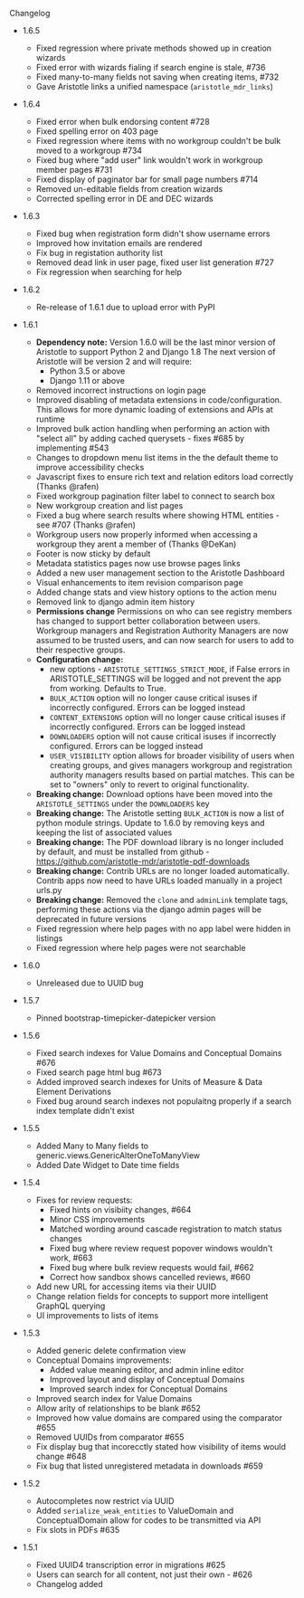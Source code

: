 Changelog

- 1.6.5
  - Fixed regression where private methods showed up in creation wizards
  - Fixed error with wizards fialing if search engine is stale, #736
  - Fixed many-to-many fields not saving when creating items, #732
  - Gave Aristotle links a unified namespace (`aristotle_mdr_links`)

- 1.6.4
  - Fixed error when bulk endorsing content #728
  - Fixed spelling error on 403 page
  - Fixed regression where items with no workgroup couldn't be bulk moved to a workgroup #734
  - Fixed bug where "add user" link wouldn't work in workgroup member pages #731
  - Fixed display of paginator bar for small page numbers #714
  - Removed un-editable fields from creation wizards
  - Corrected spelling error in DE and DEC wizards

- 1.6.3
  - Fixed bug when registration form didn't show username errors
  - Improved how invitation emails are rendered
  - Fix bug in registation authority list
  - Removed dead link in user page, fixed user list generation #727
  - Fix regression when searching for help

- 1.6.2
  - Re-release of 1.6.1 due to upload error with PyPI 

- 1.6.1
    - **Dependency note:** Version 1.6.0 will be the last minor version of Aristotle to support Python 2 and Django 1.8
      The next version of Aristotle will be version 2 and will require:
        - Python 3.5 or above
        - Django 1.11 or above
    - Removed incorrect instructions on login page
    - Improved disabling of metadata extensions in code/configuration.
        This allows for more dynamic loading of extensions and APIs at runtime
    - Improved bulk action handling when performing an action with "select all"
        by adding cached querysets - fixes #685 by implementing #543
    - Changes to dropdown menu list items in the the default theme to improve accessibility checks
    - Javascript fixes to ensure rich text and relation editors load correctly (Thanks @rafen)
    - Fixed workgroup pagination filter label to connect to search box
    - New workgroup creation and list pages
    - Fixed a bug where search results where showing HTML entities - see #707 (Thanks @rafen)
    - Workgroup users now properly informed when accessing a workgroup they arent a member of (Thanks @DeKan)
    - Footer is now sticky by default
    - Metadata statistics pages now use browse pages links
    - Added a new user management section to the Aristotle Dashboard
    - Visual enhancements to item revision comparison page
    - Added change stats and view history options to the action menu
    - Removed link to django admin item history
    - **Permissions change** Permissions on who can see registry members has changed to support better collaboration between users. Workgroup managers and Registration Authority Managers are now assumed to be trusted users, and can now search for users to add to their respective groups.
    - **Configuration change:**
        - new options - ``ARISTOTLE_SETTINGS_STRICT_MODE``, if False errors in ARISTOTLE_SETTINGS will be logged and not prevent the app from working. Defaults to True.
        - ``BULK_ACTION`` option will no longer cause critical isuses if incorrectly configured. Errors can be logged instead
        - ``CONTENT_EXTENSIONS`` option will no longer cause critical isuses if incorrectly configured. Errors can be logged instead
        - ``DOWNLOADERS`` option will not cause critical isuses if incorrectly configured. Errors can be logged instead
        - ``USER_VISIBILITY`` option allows for broader visibility of users when creating groups, and gives managers workgroup and registration authority managers results based on partial matches. This can be set to "owners" only to revert to original functionality.
    - **Breaking change:** Download options have been moved into the ``ARISTOTLE_SETTINGS``
        under the ``DOWNLOADERS`` key
    - **Breaking change:** The Aristotle setting ``BULK_ACTION`` is now a list of python module strings. Update to 1.6.0 by removing keys and keeping the list of associated values
    - **Breaking change:** The PDF download library is no longer included by default,
        and must be installed from github - https://github.com/aristotle-mdr/aristotle-pdf-downloads
    - **Breaking change:** Contrib URLs are no longer loaded automatically. Contrib apps now need 
        to have URLs loaded manually in a project urls.py
    - **Breaking change:** Removed the ``clone`` and ``adminLink`` template tags, performing these actions via the django admin pages
        will be deprecated in future versions
    - Fixed regression where help pages with no app label were hidden in listings
    - Fixed regression where help pages were not searchable

- 1.6.0
  - Unreleased due to UUID bug

- 1.5.7
    - Pinned bootstrap-timepicker-datepicker version

- 1.5.6
    - Fixed search indexes for Value Domains and Conceptual Domains #676
    - Fixed search page html bug #673
    - Added improved search indexes for Units of Measure & Data Element Derivations
    - Fixed bug around search indexes not populaitng properly if a search index template didn't exist

- 1.5.5
    - Added Many to Many fields to generic.views.GenericAlterOneToManyView
    - Added Date Widget to Date time fields

- 1.5.4
    - Fixes for review requests:
        - Fixed hints on visibiity changes, #664
        - Minor CSS improvements
        - Matched wording around cascade registration to match status changes
        - Fixed bug where review request popover windows wouldn't work, #663
        - Fixed bug where bulk review requests would fail, #662
        - Correct how sandbox shows cancelled reviews, #660
    - Add new URL for accessing items via their UUID
    - Change relation fields for concepts to support more intelligent GraphQL querying
    - UI improvements to lists of items

- 1.5.3
    - Added generic delete confirmation view
    - Conceptual Domains improvements:
        - Added value meaning editor, and admin inline editor
        - Improved layout and display of Conceptual Domains
        - Improved search index for Conceptual Domains
    - Improved search index for Value Domains
    - Allow arity of relationships to be blank #652
    - Improved how value domains are compared using the comparator #655
    - Removed UUIDs from comparator #655
    - Fix display bug that incorecctly stated how visibility of items would change #648  
    - Fix bug that listed unregistered metadata in downloads #659

- 1.5.2
    - Autocompletes now restrict via UUID 
    - Added `serialize_weak_entities` to ValueDomain and ConceptualDomain allow for codes to be transmitted via API
    - Fix slots in PDFs #635

- 1.5.1
    - Fixed UUID4 transcription error in migrations #625
    - Users can search for all content, not just their own - #626
    - Changelog added